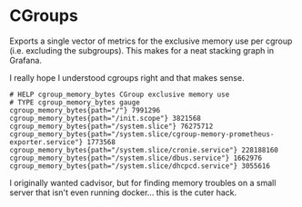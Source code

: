 # CGroups 

Exports a single vector of metrics for the exclusive memory use per cgroup (i.e. excluding the subgroups).
This makes for a neat stacking graph in Grafana.

I really hope I understood cgroups right and that makes sense.

```
# HELP cgroup_memory_bytes CGroup exclusive memory use
# TYPE cgroup_memory_bytes gauge
cgroup_memory_bytes{path="/"} 7991296
cgroup_memory_bytes{path="/init.scope"} 3821568
cgroup_memory_bytes{path="/system.slice"} 76275712
cgroup_memory_bytes{path="/system.slice/cgroup-memory-prometheus-exporter.service"} 1773568
cgroup_memory_bytes{path="/system.slice/cronie.service"} 228188160
cgroup_memory_bytes{path="/system.slice/dbus.service"} 1662976
cgroup_memory_bytes{path="/system.slice/dhcpcd.service"} 3055616
```

I originally wanted cadvisor, but for finding memory troubles on a small server that isn't even running docker… this is the cuter hack.
